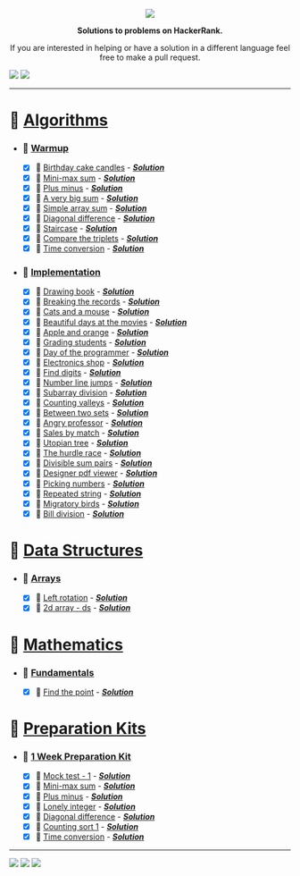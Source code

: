  
<p align="center">
	<a href="https://www.hackerrank.com/mo_shakib"><img src="https://i.imgur.com/B8eh8bv.png" ></a>
</p>
<p align="center">
   <b> Solutions to problems on HackerRank. </b>
</p>

<p align="center">
	If you are interested in helping or have a solution in a different language feel free to make a pull request.
</p>
<p align="left">
    <img src="https://img.shields.io/badge/Language-Python-orange.svg">
    <img src="https://wakatime.com/badge/user/8e02bfd3-85d8-4d9d-88df-fa983f91ff30/project/b82b047d-1e9b-4267-a6db-5430b5c24ed5.svg">
</p>
<hr>


# 📒 [Algorithms](1.%20Algorithms)
- ### 📁 [Warmup](1.%20Algorithms//1.%20Warmup)
	- [x] 📃 [Birthday cake candles](https://www.hackerrank.com/challenges/birthday-cake-candles/problem?isFullScreen=true&h_r=next-challenge&h_v=zen&h_r=next-challenge&h_v=zen&h_r=next-challenge&h_v=zen&h_r=next-challenge&h_v=zen&h_r=next-challenge&h_v=zen&h_r=next-challenge&h_v=zen&h_r=next-challenge&h_v=zen) - [___Solution___](1.%20Algorithms/1.%20Warmup/Birthday%20Cake%20Candles.py)
	- [x] 📃 [Mini-max sum](https://www.hackerrank.com/challenges/mini-max-sum/problem?isFullScreen=true&h_r=next-challenge&h_v=zen&h_r=next-challenge&h_v=zen&h_r=next-challenge&h_v=zen&h_r=next-challenge&h_v=zen&h_r=next-challenge&h_v=zen&h_r=next-challenge&h_v=zen) - [___Solution___](1.%20Algorithms/1.%20Warmup/Mini-Max%20Sum.py)
	- [x] 📃 [Plus minus](https://www.hackerrank.com/challenges/plus-minus/problem?isFullScreen=true&h_r=next-challenge&h_v=zen&h_r=next-challenge&h_v=zen&h_r=next-challenge&h_v=zen&h_r=next-challenge&h_v=zen) - [___Solution___](1.%20Algorithms/1.%20Warmup/Plus%20Minus.py)
	- [x] 📃 [A very big sum](https://www.hackerrank.com/challenges/a-very-big-sum/problem?isFullScreen=true&h_r=next-challenge&h_v=zen&h_r=next-challenge&h_v=zen) - [___Solution___](1.%20Algorithms/1.%20Warmup/A%20Very%20Big%20Sum.py)
	- [x] 📃 [Simple array sum](https://www.hackerrank.com/challenges/simple-array-sum/problem?isFullScreen=true) - [___Solution___](1.%20Algorithms/1.%20Warmup/Simple%20Array%20Sum.py)
	- [x] 📃 [Diagonal difference](https://www.hackerrank.com/challenges/diagonal-difference/problem?isFullScreen=true&h_r=next-challenge&h_v=zen&h_r=next-challenge&h_v=zen&h_r=next-challenge&h_v=zen) - [___Solution___](1.%20Algorithms/1.%20Warmup/Diagonal%20Difference.py)
	- [x] 📃 [Staircase](https://www.hackerrank.com/challenges/staircase/problem?isFullScreen=true&h_r=next-challenge&h_v=zen&h_r=next-challenge&h_v=zen&h_r=next-challenge&h_v=zen&h_r=next-challenge&h_v=zen&h_r=next-challenge&h_v=zen) - [___Solution___](1.%20Algorithms/1.%20Warmup/Staircase.py)
	- [x] 📃 [Compare the triplets](https://www.hackerrank.com/challenges/compare-the-triplets/problem?isFullScreen=true&h_r=next-challenge&h_v=zen) - [___Solution___](1.%20Algorithms/1.%20Warmup/Compare%20the%20Triplets.py)
	- [x] 📃 [Time conversion](https://www.hackerrank.com/challenges/time-conversion/problem?isFullScreen=true&h_r=next-challenge&h_v=zen) - [___Solution___](1.%20Algorithms/1.%20Warmup/Time%20Conversion.py)
- ### 📁 [Implementation](1.%20Algorithms//2.%20Implementation)
	- [x] 📃 [Drawing book](https://www.hackerrank.com/challenges/drawing-book/problem?isFullScreen=false) - [___Solution___](1.%20Algorithms/2.%20Implementation/Drawing%20Book.py)
	- [x] 📃 [Breaking the records](https://www.hackerrank.com/challenges/breaking-best-and-worst-records/problem?h_r=next-challenge&h_v=zen) - [___Solution___](1.%20Algorithms/2.%20Implementation/Breaking%20the%20Records.py)
	- [x] 📃 [Cats and a mouse](https://www.hackerrank.com/challenges/cats-and-a-mouse/problem?isFullScreen=true) - [___Solution___](1.%20Algorithms/2.%20Implementation/Cats%20and%20a%20Mouse.py)
	- [x] 📃 [Beautiful days at the movies](https://www.hackerrank.com/challenges/beautiful-days-at-the-movies/problem?isFullScreen=false&h_r=next-challenge&h_v=zen) - [___Solution___](1.%20Algorithms/2.%20Implementation/Beautiful%20Days%20at%20the%20Movies.py)
	- [x] 📃 [Apple and orange](https://www.hackerrank.com/challenges/apple-and-orange/problem?isFullScreen=false) - [___Solution___](1.%20Algorithms/2.%20Implementation/Apple%20and%20Orange.py)
	- [x] 📃 [Grading students](https://www.hackerrank.com/challenges/grading/problem?isFullScreen=false) - [___Solution___](1.%20Algorithms/2.%20Implementation/Grading%20Students.py)
	- [x] 📃 [Day of the programmer](https://www.hackerrank.com/challenges/day-of-the-programmer/problem?h_r=next-challenge&h_v=legacy) - [___Solution___](1.%20Algorithms/2.%20Implementation/Day%20of%20the%20Programmer.py)
	- [x] 📃 [Electronics shop](https://www.hackerrank.com/challenges/electronics-shop/problem?h_r=next-challenge&h_v=zen) - [___Solution___](1.%20Algorithms/2.%20Implementation/Electronics%20Shop.py)
	- [x] 📃 [Find digits](https://www.hackerrank.com/challenges/find-digits/problem?isFullScreen=false) - [___Solution___](1.%20Algorithms/2.%20Implementation/Find%20Digits.py)
	- [x] 📃 [Number line jumps](https://www.hackerrank.com/challenges/kangaroo/problem) - [___Solution___](1.%20Algorithms/2.%20Implementation/Number%20Line%20Jumps.py)
	- [x] 📃 [Subarray division](https://www.hackerrank.com/challenges/the-birthday-bar/problem?h_r=next-challenge&h_v=zen&h_r=next-challenge&h_v=zen) - [___Solution___](1.%20Algorithms/2.%20Implementation/Subarray%20Division.py)
	- [x] 📃 [Counting valleys](https://www.hackerrank.com/challenges/counting-valleys/problem?h_r=next-challenge&h_v=zen) - [___Solution___](1.%20Algorithms/2.%20Implementation/Counting%20Valleys.py)
	- [x] 📃 [Between two sets](https://www.hackerrank.com/challenges/between-two-sets/problem?isFullScreen=false) - [___Solution___](1.%20Algorithms/2.%20Implementation/Between%20Two%20Sets.py)
	- [x] 📃 [Angry professor](https://www.hackerrank.com/challenges/angry-professor/problem?isFullScreen=false) - [___Solution___](1.%20Algorithms/2.%20Implementation/Angry%20Professor.py)
	- [x] 📃 [Sales by match](https://www.hackerrank.com/challenges/sock-merchant/problem?isFullScreen=true) - [___Solution___](1.%20Algorithms/2.%20Implementation/Sales%20by%20Match.py)
	- [x] 📃 [Utopian tree](https://www.hackerrank.com/challenges/utopian-tree/problem?isFullScreen=false&h_r=next-challenge&h_v=zen) - [___Solution___](1.%20Algorithms/2.%20Implementation/Utopian%20Tree.py)
	- [x] 📃 [The hurdle race](https://www.hackerrank.com/challenges/the-hurdle-race/problem?isFullScreen=false) - [___Solution___](1.%20Algorithms/2.%20Implementation/The%20Hurdle%20Race.py)
	- [x] 📃 [Divisible sum pairs](https://www.hackerrank.com/challenges/divisible-sum-pairs/problem?h_r=next-challenge&h_v=zen) - [___Solution___](1.%20Algorithms/2.%20Implementation/Divisible%20Sum%20Pairs.py)
	- [x] 📃 [Designer pdf viewer](https://www.hackerrank.com/challenges/designer-pdf-viewer/problem?isFullScreen=false) - [___Solution___](1.%20Algorithms/2.%20Implementation/Designer%20PDF%20Viewer.py)
	- [x] 📃 [Picking numbers](https://www.hackerrank.com/challenges/picking-numbers/problem?isFullScreen=false) - [___Solution___](1.%20Algorithms/2.%20Implementation/Picking%20Numbers.py)
	- [x] 📃 [Repeated string](https://www.hackerrank.com/challenges/repeated-string/problem?isFullScreen=false) - [___Solution___](1.%20Algorithms/2.%20Implementation/Repeated%20String.py)
	- [x] 📃 [Migratory birds](https://www.hackerrank.com/challenges/migratory-birds/problem?h_r=next-challenge&h_v=zen&h_r=next-challenge&h_v=zen) - [___Solution___](1.%20Algorithms/2.%20Implementation/Migratory%20Birds.py)
	- [x] 📃 [Bill division](hackerrank.com/challenges/bon-appetit/problem?isFullScreen=false) - [___Solution___](1.%20Algorithms/2.%20Implementation/Bill%20Division.py)
# 📒 [Data Structures](2.%20Data%20Structures)
- ### 📁 [Arrays](2.%20Data%20Structures//1.%20Arrays)
	- [x] 📃 [Left rotation](https://www.hackerrank.com/challenges/array-left-rotation/problem?isFullScreen=true) - [___Solution___](2.%20Data%20Structures/1.%20Arrays/Left%20Rotation.py)
	- [x] 📃 [2d array - ds](https://www.hackerrank.com/challenges/2d-array/problem?isFullScreen=false) - [___Solution___](2.%20Data%20Structures/1.%20Arrays/2D%20Array%20-%20DS.py)
# 📒 [Mathematics](3.%20Mathematics)
- ### 📁 [Fundamentals](3.%20Mathematics//1.%20Fundamentals)
	- [x] 📃 [Find the point](https://www.hackerrank.com/challenges/find-point/problem) - [___Solution___](3.%20Mathematics/1.%20Fundamentals/Find%20the%20Point.py)
# 📒 [Preparation Kits](4.%20Preparation%20Kits)
- ### 📁 [1 Week Preparation Kit](4.%20Preparation%20Kits//1.%201%20Week%20Preparation%20Kit)
	- [x] 📃 [Mock test - 1](https://www.hackerrank.com/interview/preparation-kits/one-week-preparation-kit/one-week-day-one/challenges) - [___Solution___](4.%20Preparation%20Kits/1.%201%20Week%20Preparation%20Kit/Mock%20Test%20-%201.py)
	- [x] 📃 [Mini-max sum](https://www.hackerrank.com/challenges/one-week-preparation-kit-mini-max-sum/problem?h_l=interview&isFullScreen=false&playlist_slugs%5B%5D=preparation-kits&playlist_slugs%5B%5D=one-week-preparation-kit&playlist_slugs%5B%5D=one-week-day-one&h_r=next-challenge&h_v=zen) - [___Solution___](4.%20Preparation%20Kits/1.%201%20Week%20Preparation%20Kit/Mini-Max%20Sum.py)
	- [x] 📃 [Plus minus](https://www.hackerrank.com/challenges/one-week-preparation-kit-plus-minus/problem?h_l=interview&isFullScreen=false&playlist_slugs%5B%5D=preparation-kits&playlist_slugs%5B%5D=one-week-preparation-kit&playlist_slugs%5B%5D=one-week-day-one) - [___Solution___](4.%20Preparation%20Kits/1.%201%20Week%20Preparation%20Kit/Plus%20Minus.py)
	- [x] 📃 [Lonely integer](https://www.hackerrank.com/challenges/one-week-preparation-kit-lonely-integer/problem?h_l=interview&isFullScreen=false&playlist_slugs%5B%5D=preparation-kits&playlist_slugs%5B%5D=one-week-preparation-kit&playlist_slugs%5B%5D=one-week-day-two) - [___Solution___](4.%20Preparation%20Kits/1.%201%20Week%20Preparation%20Kit/Lonely%20Integer.py)
	- [x] 📃 [Diagonal difference](https://www.hackerrank.com/challenges/one-week-preparation-kit-diagonal-difference/problem?h_l=interview&isFullScreen=false&playlist_slugs%5B%5D=preparation-kits&playlist_slugs%5B%5D=one-week-preparation-kit&playlist_slugs%5B%5D=one-week-day-two) - [___Solution___](4.%20Preparation%20Kits/1.%201%20Week%20Preparation%20Kit/Diagonal%20Difference.py)
	- [x] 📃 [Counting sort 1](https://www.hackerrank.com/challenges/one-week-preparation-kit-countingsort1/problem?h_l=interview&isFullScreen=false&playlist_slugs%5B%5D=preparation-kits&playlist_slugs%5B%5D=one-week-preparation-kit&playlist_slugs%5B%5D=one-week-day-two) - [___Solution___](4.%20Preparation%20Kits/1.%201%20Week%20Preparation%20Kit/Counting%20Sort%201.py)
	- [x] 📃 [Time conversion](https://www.hackerrank.com/challenges/one-week-preparation-kit-time-conversion/problem?h_l=interview&isFullScreen=false&playlist_slugs%5B%5D=preparation-kits&playlist_slugs%5B%5D=one-week-preparation-kit&playlist_slugs%5B%5D=one-week-day-one&h_r=next-challenge&h_v=zen&h_r=next-challenge&h_v=zen) - [___Solution___](4.%20Preparation%20Kits/1.%201%20Week%20Preparation%20Kit/Time%20Conversion.py)

<hr><p align="left">
        <img src="https://img.shields.io/badge/Problems%20Solved-42-brightgreen.svg">
        <img src="https://img.shields.io/badge/Latest%20Update-13/10/2022-brightgreen.svg">
        <img src="https://github.com/Mo-Shakib/HackerRank/actions/workflows/README_automation.yml/badge.svg">    
        </p>